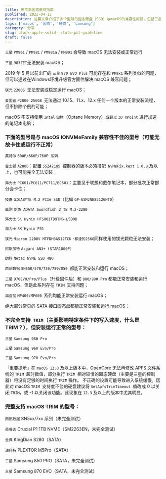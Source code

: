 ```yaml
---
title: 黑苹果固态避坑指南
published: 2022-04-12
description: 这篇文章介绍了多个型号的固态硬盘（SSD）与macOS的兼容性问题，包括三星、镁光、爱国者等品牌的特定型号在安装和运行macOS时可能遇到的问题。文章还提到了一些型号需要升级固件或使用特定的kext文件来解决兼容性问题，以及关于TRIM支持的详细信息，包括哪些型号完全支持或不完全支持TRIM功能。此外，文章还列出了一些能够正常安装和运行macOS的SSD型号。
tags: ['macos', '固态', '硬盘', 'samsung']
category: 分享
slug: black-apple-solid--state-pit-guideline
draft: false
---
```



`三星` `PM961` / `PM981` / `PM981a` / `PM991` 会导致 macOS 无法安装或正常运行

`三星` `983ZET`无法安装 macOS；

2019 年 5 月以前出厂的 `三星` `970 EVO Plus`  可能存在和 `PM9x1` 系列类似的问题，但可以通过在Windows环境升级官方固件解决 macOS 兼容问题；

`镁光` `2200S `无法安装或稳定运行 macOS；

`爱国者` `P2000 256GB `无法通过 10.15、11.x、12.x 任何一个版本的正常安装流程，但不排除个例的可能；

macOS 不支持使用 `Intel` `傲腾`（Optane Memory）或`镁光` `3D XPoint` 进行加速的笔记本电脑；

### 下面的型号是与 macOS IONVMeFamily 兼容性不佳的型号（可能无故卡住或运行不正常）

`英特尔` `600P/660P/760P 系列`

`金士顿` `A2000`：配置 `S5Z42105 `控制器的版本必须搭配` NVMeFix.kext 1.0.8` 及以上，也可能完全无法安装；

`海力士` `PC601/PC611/PC711/BC501`：主要见于联想和戴尔笔记本，部分批次正常部分会卡住；

`技嘉` `GIGABYTE M.2 PCIe SSD`（比如 `GP-GSM2NE8512GNTD`）

`威刚` `剑鱼 ADATA Swordfish 2 TB M.2-2280`

`海力士` `SK Hynix HFS001TD9TNG-L5B0B`

`海力士` `SK Hynix P31`

`镁光` `Micron 2200V MTFDHBA512TCK` -`移速的256G`同样使用的镁光颗粒无法安装；

`阿斯加特` `Asgard AN3+ (STAR1000P)`

`朗科` `Netac NVME SSD 480`

`西部数据` `SN550/570/730/750/850 `都能正常安装和运行 macOS；

`三星` `970EVO/Pro/Plus`（升级固件后）和 `980/980 Pro` 都能正常安装和运行 macOS，但是此系列存在 `TRIM `支持问题；

`海盗船` `MP400/MP600 `系列均能正常安装运行 macOS；

绝大部分常见的 SATA 接口固态盘都能正常安装和运行 macOS；

### 不完全支持``` TRIM```（主要影响特定条件下的写入速度，什么是 TRIM？），但安装运行正常的型号：

`三星` `Samsung 950 Pro`

`三星` `Samsung 960 Evo/Pro`

`三星` `Samsung 970 Evo/Pro`

「重要提示」在 `macOS 12.0` 及以上版本中，OpenCore 无法再修改 APFS 文件系统的 `TRIM `超时数值，部分执行 `TRIM `相对较慢的固态硬盘（主要是三星的控制器）将没有足够的时间执行 `TRIM` 操作。
不正确的设置可能导致进入系统缓慢，因此对 macOS `TRIM `支持度不佳的硬盘建议将 `SetApfsTrimTimeout `值改成 0 以关闭 `TRIM`，或 -1 以关闭该功能。此现象在 `12.3` 及以上的版本中尤其明显。

### 完整支持 macOS TRIM 的型号：

`西部数据` SN5xx/7xx 系列（未完全测试）

`英睿达` Crucial P1 1TB NVME（SM2263EN，未完全测试）

`金典` KingDian S280（SATA）

`浦科特` PLEXTOR M5Pro（SATA）

`三星` Samsung 850 PRO（SATA，未完全测试）

`三星` Samsung 870 EVO（SATA，未完全测试）